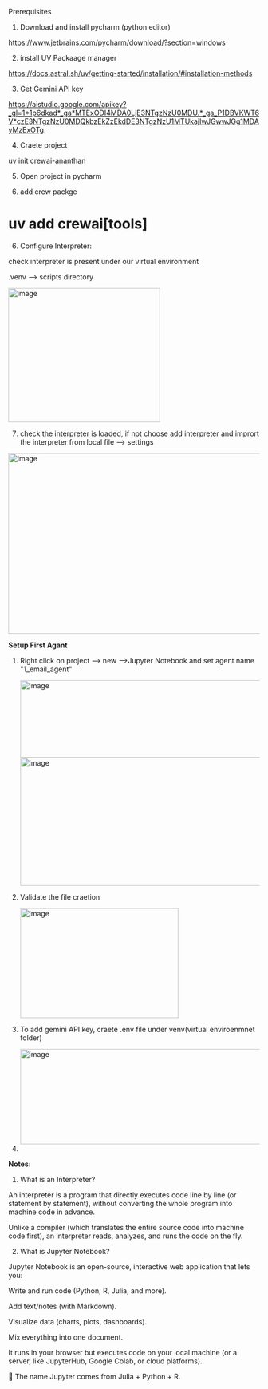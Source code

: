 Prerequisites

1. Download and install pycharm (python editor)

https://www.jetbrains.com/pycharm/download/?section=windows


2. install UV Packaage manager

https://docs.astral.sh/uv/getting-started/installation/#installation-methods

3. Get Gemini API key

 https://aistudio.google.com/apikey?_gl=1*1p6dkad*_ga*MTExODI4MDA0LjE3NTgzNzU0MDU.*_ga_P1DBVKWT6V*czE3NTgzNzU0MDQkbzEkZzEkdDE3NTgzNzU1MTUkajIwJGwwJGg1MDAyMzExOTg.

 4. Craete project

 uv init crewai-ananthan

5. Open project in pycharm

6. add crew packge

# uv add crewai[tools]

6. Configure Interpreter:
 
 check interpreter is present under our virtual environment
 
 .venv --> scripts directory

<img width="304" height="269" alt="image" src="https://github.com/user-attachments/assets/a8fd3358-7b0b-4455-aa82-c0cd71e475a5" />

7. check the interpreter is loaded, if not choose add interpreter and imprort the interpreter from local
file --> settings

<img width="881" height="362" alt="image" src="https://github.com/user-attachments/assets/ec0814c7-fcd6-4785-b45c-fbb6261df782" />

**Setup First Agant**

1. Right click on project --> new -->Jupyter Notebook and set agent name "1_email_agent"

   <img width="578" height="155" alt="image" src="https://github.com/user-attachments/assets/b9bbb79e-f699-4c1b-9279-d57eea711f82" />

   <img width="633" height="257" alt="image" src="https://github.com/user-attachments/assets/9fa7732c-73a8-4711-8d70-fe2b609a52c4" />

2. Validate the file craetion

   <img width="317" height="220" alt="image" src="https://github.com/user-attachments/assets/3b0ca86c-5043-4e01-8e07-bad11d4963cc" />

3. To add gemini API key, craete .env file under venv(virtual enviroenmnet folder)

   <img width="746" height="191" alt="image" src="https://github.com/user-attachments/assets/003eb783-85b6-4232-9be8-fc92b9ba68b2" />

5. 



  














**Notes:**

1. What is an Interpreter?

An interpreter is a program that directly executes code line by line (or statement by statement), without converting the whole program into machine code in advance.

Unlike a compiler (which translates the entire source code into machine code first), an interpreter reads, analyzes, and runs the code on the fly.

2. What is Jupyter Notebook?

Jupyter Notebook is an open-source, interactive web application that lets you:

Write and run code (Python, R, Julia, and more).

Add text/notes (with Markdown).

Visualize data (charts, plots, dashboards).

Mix everything into one document.

It runs in your browser but executes code on your local machine (or a server, like JupyterHub, Google Colab, or cloud platforms).

🔑 The name Jupyter comes from Julia + Python + R.
